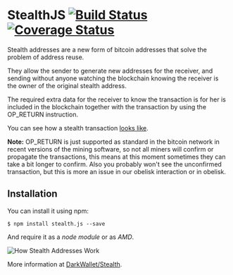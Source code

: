 StealthJS [![Build Status](https://drone.io/github.com/darkwallet/stealth.js/status.png)](https://drone.io/github.com/darkwallet/stealth.js/latest) [![Coverage Status](https://img.shields.io/coveralls/darkwallet/stealth.js.svg)](https://coveralls.io/r/darkwallet/stealth.js)
=========

Stealth addresses are a new form of bitcoin addresses that solve the problem of address reuse.

They allow the sender to generate new addresses for the receiver, and sending without anyone watching the blockchain knowing the receiver is the owner of the original stealth address.

The required extra data for the receiver to know the transaction is for her is included in the blockchain together with the transaction by using the OP_RETURN instruction.

You can see how a stealth transaction [looks like](https://blockchain.info/tx/6ea5c6f1a97f382f87523d13ef9f2ef17b828607107efdbba42a80b8a6555356).

**Note:** OP_RETURN is just supported as standard in the bitcoin network in recent versions of the mining software, so not all miners will confirm or propagate the transactions, this means at this moment sometimes they can take a bit longer to confirm. Also you probably won't see the unconfirmed transaction, but this is more an issue in our obelisk interaction or in obelisk.

Installation
------------

You can install it using npm:

```
$ npm install stealth.js --save
```

And require it as a *node module* or as *AMD*.

![How Stealth Addresses Work](https://i.imgur.com/rHhNKL6.jpg)

More information at [DarkWallet/Stealth](https://wiki.unsystem.net/en/index.php/DarkWallet/Stealth). 
